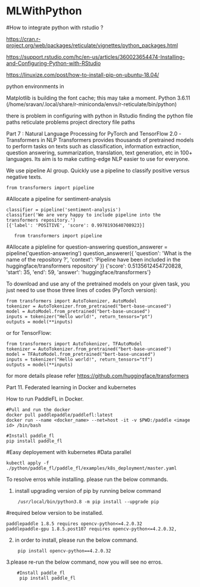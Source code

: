 # MLWithPython


#How to integrate python with rstudio ?

https://cran.r-project.org/web/packages/reticulate/vignettes/python_packages.html

https://support.rstudio.com/hc/en-us/articles/360023654474-Installing-and-Configuring-Python-with-RStudio

https://linuxize.com/post/how-to-install-pip-on-ubuntu-18.04/




python environments in 

Matplotlib is building the font cache; this may take a moment.
Python 3.6.11 (/home/sravan/.local/share/r-miniconda/envs/r-reticulate/bin/python)


there is problem in configuring with python in Rstudio 
finding the python file paths
reticulate problems
project directory file paths

Part 7 : Natural Language Processing for PyTorch and TensorFlow 2.0 -Transformers in NLP
Transformers provides thousands of pretrained models to perform tasks on texts such as classification, information extraction, question answering,       summarization, translation, text generation, etc in 100+ languages. Its aim is to make cutting-edge NLP easier to use for everyone.


We use pipeline AI group. Quickly use a pipeline to classify positive versus negative texts.
    
    from transformers import pipeline
#Allocate a pipeline for sentiment-analysis

    classifier = pipeline('sentiment-analysis')
    classifier('We are very happy to include pipeline into the transformers repository.')
    [{'label': 'POSITIVE', 'score': 0.9978193640708923}]
    
       from transformers import pipeline

#Allocate a pipleline for question-answering
    question_answerer = pipeline('question-answering')
    question_answerer({
     'question': 'What is the name of the repository ?',
     'context': 'Pipeline have been included in the huggingface/transformers repository'
    })
    {'score': 0.5135612454720828, 'start': 35, 'end': 59, 'answer': 'huggingface/transformers'}

To download and use any of the pretrained models on your given task, you just need to use those three lines of codes 
(PyTorch version):

    from transformers import AutoTokenizer, AutoModel
    tokenizer = AutoTokenizer.from_pretrained("bert-base-uncased")
    model = AutoModel.from_pretrained("bert-base-uncased")
    inputs = tokenizer("Hello world!", return_tensors="pt")
    outputs = model(**inputs)

or for TensorFlow:

    from transformers import AutoTokenizer, TFAutoModel
    tokenizer = AutoTokenizer.from_pretrained("bert-base-uncased")
    model = TFAutoModel.from_pretrained("bert-base-uncased")
    inputs = tokenizer("Hello world!", return_tensors="tf")
    outputs = model(**inputs)

for more details please refer https://github.com/huggingface/transformers

Part 11. Federated learning in Docker and kubernetes

How to run PaddleFL in Docker.
  
    #Pull and run the docker
    docker pull paddlepaddle/paddlefl:latest
    docker run --name <docker_name> --net=host -it -v $PWD:/paddle <image id> /bin/bash

    #Install paddle_fl
    pip install paddle_fl

#Easy deployement with kubernetes
#Data parallel

    kubectl apply -f ./python/paddle_fl/paddle_fl/examples/k8s_deployment/master.yaml

To resolve erros while installing. please run the below commands.

1. install upgrading version of pip by running below command
  
        /usr/local/bin/python3.8 -m pip install --upgrade pip

#required below version to be installed.
    
    paddlepaddle 1.8.5 requires opencv-python<=4.2.0.32
    paddlepaddle-gpu 1.8.5.post107 requires opencv-python<=4.2.0.32,

2. in order to install, please run the below command.
      
        pip install opencv-python==4.2.0.32

3.please re-run the below command, now you will see no erros.
 
        #Install paddle_fl
         pip install paddle_fl
